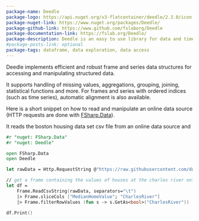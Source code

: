 ```yaml
---
package-name: Deedle
package-logo: https://api.nuget.org/v3-flatcontainer/deedle/2.3.0/icon
package-nuget-link: https://www.nuget.org/packages/Deedle/
package-github-link: https://www.github.com/fslaborg/Deedle
package-documentation-link: https://fslab.org/Deedle/
package-description: Deedle is an easy to use library for data and time series manipulation and for scientific programming.
#package-posts-link: optional
package-tags: dataframe, data exploration, data access
---
```


Deedle implements efficient and robust frame and series data structures for accessing and manipulating structured data. 

It supports handling of missing values, aggregations, grouping, joining, statistical functions and more. For frames and series with ordered indices (such as time series), automatic alignment is also available.

Here is a short snippet on how to read and manipulate an online data source (HTTP requests are done with [FSharp.Data](https://github.com/fsprojects/FSharp.Data/)).

It reads the boston housing data set csv file from an online data source and 

```fsharp
#r "nuget: FSharp.Data"
#r "nuget: Deedle"

open FSharp.Data
open Deedle

let rawData = Http.RequestString @"https://raw.githubusercontent.com/dotnet/machinelearning/master/test/data/housing.txt"

// get a frame containing the values of houses at the charles river only
let df = 
    Frame.ReadCsvString(rawData, separators="\t")
    |> Frame.sliceCols ["MedianHomeValue"; "CharlesRiver"]
    |> Frame.filterRowValues (fun s -> s.GetAs<bool>("CharlesRiver"))

df.Print()
```

